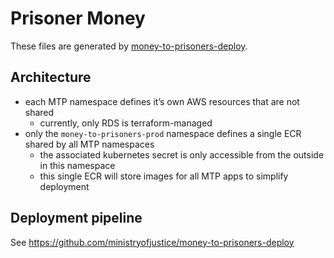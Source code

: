 Prisoner Money
==============

These files are generated by [money-to-prisoners-deploy](https://github.com/ministryofjustice/money-to-prisoners-deploy).

Architecture
------------

- each MTP namespace defines it’s own AWS resources that are not shared
    - currently, only RDS is terraform-managed
- only the `money-to-prisoners-prod` namespace defines a single ECR shared by all MTP namespaces
    - the associated kubernetes secret is only accessible from the outside in this namespace
    - this single ECR will store images for all MTP apps to simplify deployment

Deployment pipeline
-------------------

See https://github.com/ministryofjustice/money-to-prisoners-deploy
